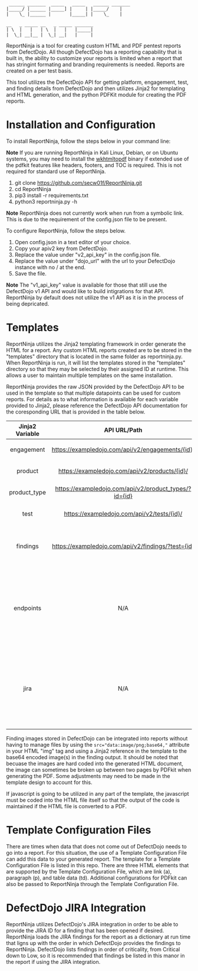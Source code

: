 ```
 ______ _______  _____   _____   ______ _______
|_____/ |______ |_____] |     | |_____/    |
|    \_ |______ |       |_____| |    \_    |

__   _ _____ __   _ _____ _______
| \  |   |   | \  |   |   |_____|
|  \_| __|__ |  \_| __|   |     |
```

ReportNinja is a tool for creating custom HTML and PDF pentest reports from DefectDojo. All though DefectDojo has a reporting capability that is built in, the ability to customize your reports is limited when a report that has stringint formating and branding requirements is needed. Reports are created on a per test basis.

This tool utilizes the DefectDojo API for getting platform, engagement, test, and finding details from DefectDojo and then utilizes Jinja2 for templating and HTML generation, and the python PDFKit module for creating the PDF reports.

# Installation and Configuration

To install ReportNinja, follow the steps below in your command line:

  **Note** If you are running ReportNinja in Kali Linux, Debian, or on Ubuntu systems, you may need to install the [wkhtmltopdf](https://wkhtmltopdf.org/downloads.html) binary if extended use of the pdfkit features like headers, footers, and TOC is required. This is not required for standard use of ReportNinja.

  1. git clone https://github.com/secw01f/ReportNinja.git
  2. cd ReportNinja
  3. pip3 install -r requirements.txt
  4. python3 reportninja.py -h

  **Note** ReportNinja does not currently work when run from a symbolic link. This is due to the requirement of the config.json file to be present.

To configure ReportNinja, follow the steps below.

  1. Open config.json in a text editor of your choice.
  2. Copy your apiv2 key from DefectDojo.
  3. Replace the value under "v2_api_key" in the config.json file.
  4. Replace the value under "dojo_url" with the url to your DefectDojo instance with no / at the end.
  5. Save the file.

  **Note** The "v1_api_key" value is available for those that still use the DefectDojo v1 API and would like to build intigrations for that API. ReportNinja by default does not utilize the v1 API as it is in the process of being depricated.
  
# Templates

ReportNinja utilizes the Jinja2 templating framework in order generate the HTML for a report. Any custom HTML reports created are to be stored in the "templates" directory that is located in the same folder as reportninja.py. When ReportNinja is run, it will list the templates stored in the "templates" directory so that they may be selected by their assigned ID at runtime. This allows a user to maintain multiple templates on the same installation.

ReportNinja provides the raw JSON provided by the DefectDojo API to be used in the template so that multiple datapoints can be used for custom reports. For details as to what information is available for each variable provided to Jinja2, please reference the DefectDojo API documentation for the coresponding URL that is provided in the table below.

| Jinja2 Variable |    API URL/Path   | Template Example |
| :-------------: | :---------------: | :--------------- |
|    engagement   | https://exampledojo.com/api/v2/engagements/{id}/ | <p>{{ engagement['name'] }}</p> |
|     product     | https://exampledojo.com/api/v2/products/{id}/ | <p>{{ product['name'] }}</p> |
|   product_type  | https://exampledojo.com/api/v2/product_types/?id={id} | <p>{{  product_type }}</p> |
|      test       | https://exampledojo.com/api/v2/tests/{id}/ | <p>{{ test['title'] }}</p> |
|    findings     | https://exampledojo.com/api/v2/findings/?test={id} | {% for finding in findings['results'] %}<p>{{ finding['name'] }}</p>{% endfor %} |
|    endpoints    | N/A | {% for finding in findings['results'] %}{% for endpoint in finding['endpoints'] %}<p>{{ endpoints[endpoint\|string] }}</p>{% endfor %}{% endfor %} |
|      jira       | N/A | {% set count = namespace(value=0) %}{% for finding in findings['results'] %}{% set count.value = count.value + 1 %}<p>{{ jira[count.value - 1] }}{% endfor %}{% endfor %} |

Finding images stored in DefectDojo can be integrated into reports without having to manage files by using the ```src="data:image/png;base64,"``` attribute in your HTML "img" tag and using a Jinja2 reference in the template to the base64 encoded image(s) in the finding output. It should be noted that becuase the images are hard coded into the generated HTML document, the image can sometimes be broken up between two pages by PDFkit when generating the PDF. Some adjustments may need to be made in the template design to account for this.

If javascript is going to be utilized in any part of the template, the javascript must be coded into the HTML file itself so that the output of the code is maintained if the HTML file is converted to a PDF.

# Template Configuration Files

There are times when data that does not come out of DefectDojo needs to go into a report. For this situation, the use of a Template Configuration File can add this data to your generated report. The template for a Template Configuration File is listed in this repo. There are three HTML elements that are supported by the Template Configuration File, which are link (a), paragraph (p), and table data (td). Additional configurations for PDFkit can also be passed to ReportNinja through the Template Configuration File.

# DefectDojo JIRA Integration

ReportNinja utilizes DefectDojo's JIRA integration in order to be able to provide the JIRA ID for a finding that has been opened if desired. ReportNinja loads the JIRA findings for the report as a dictionary at run time that ligns up with the order in which DefectDojo provides the findings to ReportNinja. DefectDojo lists findings in order of criticality, from Critical down to Low, so it is recommended that findings be listed in this manor in the report if using the JIRA integration.
